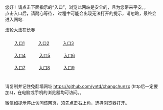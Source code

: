 您好！请点击下面指示的“入口”，浏览此网站是安全的，且为您带来平安。。 <br/>
点击入口后，请耐心等待， 过程中可能会出现无法打开的提示，请忽略，最终会进入网站. </br>

法轮大法在长春<br/>
<div style="padding:10px"><a style="margin:20px" target="_blank" href="https://ddp33k4it3gz.cloudfront.net/2Qpsp?zxhxrcbz" id="ccLink1" rel="nofollow">入口1</a> <a target="_blank" style="margin:20px" href="https://dp4lr847o8oqd.cloudfront.net/2Qpsp?vnkjhw" id="ccLink2" rel="nofollow">入口2</a> <a style="margin:20px" target="_blank" href="https://dsrwxh70g4sc0.cloudfront.net/2Qpsp?nnhtaq" id="ccLink3" rel="nofollow">入口3</a></div>

<div style="padding:10px" ><a style="margin:20px" target="_blank" href="https://ddp33k4it3gz.cloudfront.net/2Qpsp?zxhxrcbz" id="ccLink4" rel="nofollow">入口4</a> <a style="margin:20px" href="https://dp4lr847o8oqd.cloudfront.net/2Qpsp?vnkjhw" target="_blank" id="ccLink5" rel="nofollow">入口5</a> <a style="margin:20px" href="https://dsrwxh70g4sc0.cloudfront.net/2Qpsp?nnhtaq" target="_blank" id="ccLink6" rel="nofollow">入口6</a></div>

<div style="padding:10px"><a style="margin:20px" target="_blank" href="https://ddp33k4it3gz.cloudfront.net/2Qpsp?zxhxrcbz" id="ccLink7" rel="nofollow">入口7</a> <a style="margin:20px" href="https://dp4lr847o8oqd.cloudfront.net/2Qpsp?vnkjhw" target="_blank" id="ccLink8" rel="nofollow">入口8</a> <a style="margin:20px" target="_blank" href="https://dsrwxh70g4sc0.cloudfront.net/2Qpsp?nnhtaq" id="ccLink9" rel="nofollow">入口9</a></div>

<br/>



请复制并记住免翻墙网址 https://github.com/yntd/changchunzx (http后一定要加s)，在电脑或手机的浏览器均可访问。。<br/>

微信如提示停止访问该网页，须先点击右上角，选择浏览器打开。
